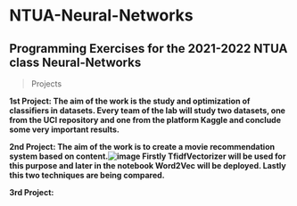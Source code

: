 # NTUA-Neural-Networks

## Programming Exercises for the 2021-2022 NTUA class Neural-Networks

> Projects

<b>1st Project: The aim of the work is the study and optimization of classifiers in datasets. Every team
of the lab will study two datasets, one from the UCI repository and one from the platform
Kaggle and conclude some very important results.</b>

<b>2nd Project: The aim of the work is to create a  movie recommendation system based on
content.![image](https://user-images.githubusercontent.com/94322040/181795540-4ec52077-8a5a-4e50-bc01-816c010c96ee.png)
Firstly TfidfVectorizer will be used for this purpose and later in the notebook Word2Vec will be deployed. Lastly this two techniques are being compared.

<b>3rd Project: </b>

